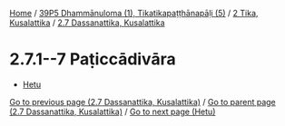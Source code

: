 
[Home](/) / [39P5 Dhammānuloma (1), Tikatikapaṭṭhānapāḷi (5)](../...md) / [2 Tika, Kusalattika](...md) / [2.7 Dassanattika, Kusalattika](../39P5/2/2.7.md)

# 2.7.1--7 Paṭiccādivāra

* [Hetu](2.7.1--7/Hetu.md)

[Go to previous page (2.7 Dassanattika, Kusalattika)](../39P5/2/2.7.md) / [Go to parent page (2.7 Dassanattika, Kusalattika)](../39P5/2/2.7.md) / [Go to next page (Hetu)](2.7.1--7/Hetu.md)


